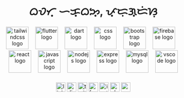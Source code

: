 <h1 align="center">ᜊᜏᜆ᜔ ᜑᜃ᜔ᜊᜅ᜔, ᜉ᜔ᜇᜓᜄ᜔ᜇᜒᜐᜓ</h1>

###

<div align="center">
  <img src="https://cdn.simpleicons.org/tailwindcss/06B6D4" height="60" alt="tailwindcss logo"  />
  <img width="10" />
  <img src="https://cdn.jsdelivr.net/gh/devicons/devicon/icons/flutter/flutter-original.svg" height="60" alt="flutter logo"  />
  <img width="10" />
  <img src="https://cdn.jsdelivr.net/gh/devicons/devicon/icons/dart/dart-original.svg" height="60" alt="dart logo"  />
  <img width="10" />
  <img src="https://cdn.jsdelivr.net/gh/devicons/devicon/icons/css3/css3-original.svg" height="60" alt="css logo"  />
  <img width="10" />
  <img src="https://cdn.simpleicons.org/bootstrap/7952B3" height="60" alt="bootstrap logo"  />
 <img width="10" />
  <img src="https://cdn.jsdelivr.net/gh/devicons/devicon/icons/firebase/firebase-plain.svg" height="60" alt="firebase logo"  />
  <img width="10" />
  <img src="https://cdn.jsdelivr.net/gh/devicons/devicon/icons/react/react-original.svg" height="60" alt="react logo"  />
 <img width="10" />
  <img src="https://cdn.simpleicons.org/javascript/F7DF1E" height="60" alt="javascript logo"  />
  <img width="10" />
  <img src="https://cdn.simpleicons.org/nodedotjs/339933" height="60" alt="nodejs logo"  />
  <img width="10" />
  <img src="https://cdn.simpleicons.org/express/000000" height="60" alt="express logo"  />
  <img width="10" />
  <img src="https://cdn.simpleicons.org/mysql/4479A1" height="60" alt="mysql logo"  />
  <img width="10" />
  <img src="https://cdn.jsdelivr.net/gh/devicons/devicon/icons/vscode/vscode-original.svg" height="60" alt="vscode logo"  />
</div>

###

<div align="center">
   <img src="https://img.shields.io/static/v1?message=LinkedIn&logo=linkedin&label=&color=0077B5&logoColor=white&labelColor=&style=for-the-badge" height="25" alt="linkedin logo"/>
  <img src="https://img.shields.io/static/v1?message=Discord&logo=discord&label=&color=7289DA&logoColor=white&labelColor=&style=for-the-badge" height="25" alt="discord logo"  />
  <img src="https://img.shields.io/static/v1?message=Twitch&logo=twitch&label=&color=9146FF&logoColor=white&labelColor=&style=for-the-badge" height="25" alt="twitch logo"  />
  <img src="https://img.shields.io/static/v1?message=Facebook&logo=facebook&label=&color=1877F2&logoColor=white&labelColor=&style=for-the-badge" height="25" alt="facebook logo"  />
  <img src="https://img.shields.io/static/v1?message=Instagram&logo=instagram&label=&color=E4405F&logoColor=white&labelColor=&style=for-the-badge" height="25" alt="instagram logo"  />
  <img src="https://img.shields.io/static/v1?message=Slack&logo=slack&label=&color=4A154B&logoColor=white&labelColor=&style=for-the-badge" height="25" alt="slack logo"  />
  <img src="https://img.shields.io/static/v1?message=Gmail&logo=gmail&label=&color=D14836&logoColor=white&labelColor=&style=for-the-badge" height="25" alt="gmail logo"  />
</div>

###

###
